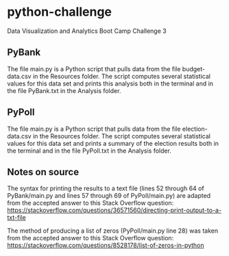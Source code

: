 # python-challenge
Data Visualization and Analytics Boot Camp Challenge 3

## PyBank

The file main.py is a Python script that pulls data from the file budget-data.csv in the Resources folder. The script computes several statistical values for this data set and prints this analysis both in the terminal and in the file PyBank.txt in the Analysis folder.

## PyPoll
The file main.py is a Python script that pulls data from the file election-data.csv in the Resources folder. The script computes several statistical values for this data set and prints a summary of the election results both in the terminal and in the file PyPoll.txt in the Analysis folder.

## Notes on source
The syntax for printing the results to a text file (lines 52 through 64 of PyBank/main.py and lines 57 through 69 of PyPoll/main.py) are adapted from the accepted answer to this Stack Overflow question: https://stackoverflow.com/questions/36571560/directing-print-output-to-a-txt-file

The method of producing a list of zeros (PyPoll/main.py line 28) was taken from the accepted answer to this Stack Overflow question: https://stackoverflow.com/questions/8528178/list-of-zeros-in-python